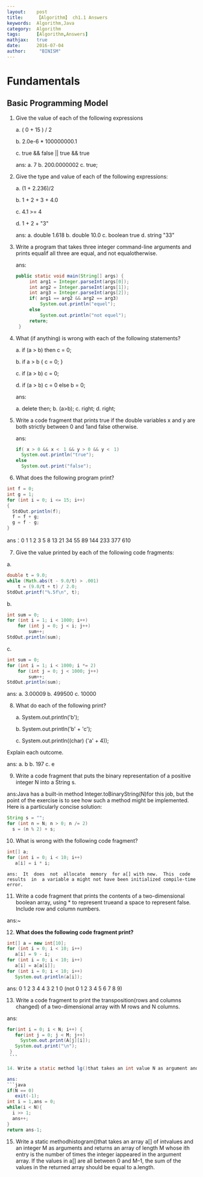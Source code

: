 ```yaml
---
layout:    post
title:     【Algorithm】 ch1.1 Answers
keywords:  Algorithm,Java
category:  Algorithm
tags:      [Algorithm,Answers]
mathjax:   true
date:      2016-07-04
author:     "BINISM"
---
```


# Fundamentals
## Basic Programming Model
1. Give the value of each of the following expressions

   a.  ( 0 + 15 ) / 2

   b.  2.0e-6 * 100000000.1

   c.   true && false || true && true

   ans:
   a. 7   b. 200.0000002 c. true;

2. Give the type and value of each of the following expressions:

   a.  (1 + 2.236)/2

   b.  1 + 2 + 3 + 4.0

   c.  4.1 >= 4

   d.  1 + 2 + "3"

   ans:
   a. double 1.618
   b. double 10.0
   c. boolean true
   d. string "33"

3. Write a program that takes three integer command-line arguments and prints equalif all three are equal, and not equalotherwise.

   ans:

   ```java
   public static void main(String[] args) {
        int arg1 = Integer.parseInt(args[0]);
        int arg2 = Integer.parseInt(args[1]);
        int arg3 = Integer.parseInt(args[2]);
        if( arg1 == arg2 && arg2 == arg3)
            System.out.println("equel");
        else
            System.out.println("not equel");
        return;
    }
    ```

4. What (if anything) is wrong with each of the following statements?

    a.   if (a > b) then c = 0;

    b.   if a > b { c = 0; }

    c.   if (a > b) c = 0;

    d.   if (a > b) c = 0 else b = 0;

    ans:

    a. delete then;
    b. (a>b);
    c. right;
    d. right;

5. Write a code fragment that prints true if the double variables x and y are both strictly between 0 and 1and false otherwise.

   ans:
   ```java
   if( x > 0 && x <　1 && y > 0 && y <　1)
     System.out.println("true");
   else
     System.out.print("false");
   ```

6. What does the following program print?

  ```java
  int f = 0;
  int g = 1;
  for (int i = 0; i <= 15; i++)
  {
    StdOut.println(f);
    f = f + g;
    g = f - g;
  }
  ```

  ans：0 1 1 2 3 5 8 13 21 34 55 89 144 233 377 610

7.  Give the value printed by each of the following code fragments:

  a.
  ```java
  double t = 9.0;
  while (Math.abs(t - 9.0/t) > .001)
      t = (9.0/t + t) / 2.0;
  StdOut.printf("%.5f\n", t);
  ```
  b.
  ```java
  int sum = 0;
  for (int i = 1; i < 1000; i++)
      for (int j = 0; j < i; j++)
          sum++;
  StdOut.println(sum);
  ```
  c.
  ```java
  int sum = 0;
  for (int i = 1; i < 1000; i *= 2)
      for (int j = 0; j < 1000; j++)
          sum++;
  StdOut.println(sum);
  ```

  ans:
  a. 3.00009
  b. 499500
  c. 10000

8. What do each of the following print?

   a.  System.out.println('b');

   b.  System.out.println('b' + 'c');

   c.  System.out.println((char) ('a' + 4));

 Explain each outcome.

  ans:
  a. b
  b. 197
  c. e

9. Write a code fragment that puts the binary representation of a positive integer N into a String s.

  ans:Java has a built-in method Integer.toBinaryString(N)for this job, but the point of the exercise is to see how such a method might be implemented. Here is a particularly concise solution:
  ```java
  String s = "";
  for (int n = N; n > 0; n /= 2)
    s = (n % 2) + s;
  ```

10. What is wrong with the following code fragment?
   ```java
   int[] a;
   for (int i = 0; i < 10; i++)
      a[i] = i * i;
  ```

    ans:  It  does  not  allocate  memory  for a[] with new.  This  code  results  in  a variable a might not have been initialized compile-time error.

11. Write a code fragment that prints the contents of a two-dimensional boolean array, using \* to represent trueand a space to represent false. Include row and column numbers.

   ans:~

12. **What does the following code fragment print?**
   ```java
   int[] a = new int[10];
   for (int i = 0; i < 10; i++)
      a[i] = 9 - i;
   for (int i = 0; i < 10; i++)
      a[i] = a[a[i]];
   for (int i = 0; i < 10; i++)
      System.out.println(a[i]);
   ```

   ans: 0 1 2 3 4 4 3 2 1 0 (not 0 1 2 3 4 5 6 7 8 9)

13. Write a code fragment to print the     transposition(rows and columns changed) of a two-dimensional array with M rows and N columns.

   ans:
   ```java
   for(int i = 0; i < N; i++) {
      for(int j = 0; j < M; j++)
        System.out.print(A[j][i]);
      System.out.print("\n");
    }
    ```

14. Write a static method lg()that takes an int value N as argument and returns the largest int not larger than the base-2 logarithm of N. Do notuse Math.

   ans:
   ```java
   if(N == 0)
      exit(-1);
   int i = 1,ans = 0;
   while(i < N){
     i >> 1;
     ans++;
   }
   return ans-1;
   ```

15. Write a static methodhistogram()that takes an array a[] of intvalues and an integer M as arguments and returns an array of length M whose ith entry is the number of times the integer iappeared in the argument array. If the values in a[] are all between 0 and M–1,  the  sum  of  the  values  in  the  returned  array  should  be  equal  to a.length.

